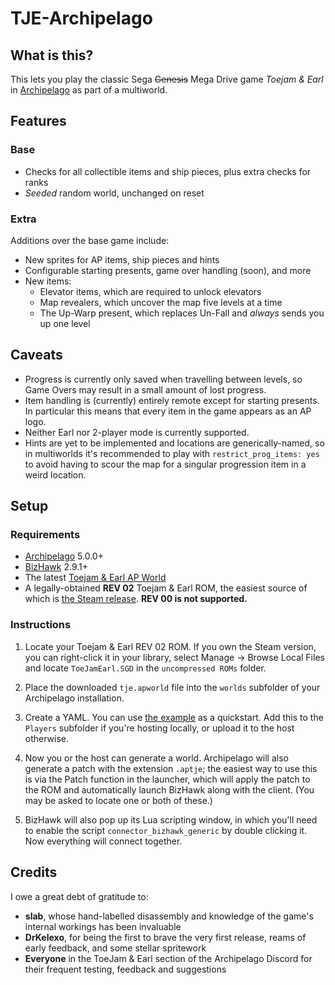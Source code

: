 # TJE-Archipelago

## What is this?

This lets you play the classic Sega ~~Genesis~~ Mega Drive game _Toejam & Earl_ in [Archipelago](https://archipelago.gg) as part of a multiworld.

## Features

### Base

- Checks for all collectible items and ship pieces, plus extra checks for ranks
- _Seeded_ random world, unchanged on reset

### Extra

Additions over the base game include:

- New sprites for AP items, ship pieces and hints
- Configurable starting presents, game over handling (soon), and more
- New items:
  - Elevator items, which are required to unlock elevators
  - Map revealers, which uncover the map five levels at a time
  - The Up-Warp present, which replaces Un-Fall and _always_ sends you up one level

## Caveats

- Progress is currently only saved when travelling between levels, so Game Overs may result in a small amount of lost progress.
- Item handling is (currently) entirely remote except for starting presents. In particular this means that every item in the game appears as an AP logo.
- Neither Earl nor 2-player mode is currently supported.
- Hints are yet to be implemented and locations are generically-named, so in multiworlds it's recommended to play with `restrict_prog_items: yes` to avoid having to scour the map for a singular progression item in a weird location.

## Setup

### Requirements

- [Archipelago](https://github.com/ArchipelagoMW/Archipelago/releases) 5.0.0+
- [BizHawk](https://tasvideos.org/BizHawk/ReleaseHistory) 2.9.1+
- The latest [Toejam & Earl AP World](https://github.com/IgnisUmbrae/TJE-Archipelago/releases)
- A legally-obtained **REV 02** Toejam & Earl ROM, the easiest source of which is [the Steam release](https://store.steampowered.com/app/71166/ToeJam__Earl/). **REV 00 is not supported.**

### Instructions

1. Locate your Toejam & Earl REV 02 ROM. If you own the Steam version, you can right-click it in your library, select Manage → Browse Local Files and locate `ToeJamEarl.SGD` in the `uncompressed ROMs` folder.

2. Place the downloaded `tje.apworld` file into the `worlds` subfolder of your Archipelago installation.

3. Create a YAML. You can use [the example](https://github.com/IgnisUmbrae/TJE-Archipelago/blob/main/docs/example.yaml) as a quickstart. Add this to the `Players` subfolder if you're hosting locally, or upload it to the host otherwise.

4. Now you or the host can generate a world. Archipelago will also generate a patch with the extension `.aptje`; the easiest way to use this is via the Patch function in the launcher, which will apply the patch to the ROM and automatically launch BizHawk along with the client. (You may be asked to locate one or both of these.)

5. BizHawk will also pop up its Lua scripting window, in which you'll need to enable the script `connector_bizhawk_generic` by double clicking it. Now everything will connect together.

## Credits

I owe a great debt of gratitude to:

- **slab**, whose hand-labelled disassembly and knowledge of the game's internal workings has been invaluable
- **DrKelexo**, for being the first to brave the very first release, reams of early feedback, and some stellar spritework
- **Everyone** in the ToeJam & Earl section of the Archipelago Discord for their frequent testing, feedback and suggestions
